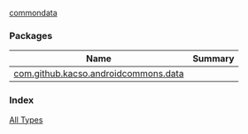 [commondata](.)

### Packages

| Name | Summary |
|---|---|
| [com.github.kacso.androidcommons.data](com.github.kacso.androidcommons.data/index.md) |  |

### Index

[All Types](alltypes/index.md)